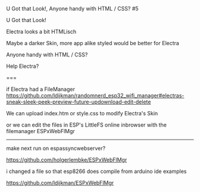 U Got that Look!, Anyone handy with HTML / CSS? #5

U Got that Look!

Electra looks a bit HTMLisch

Maybe a darker Skin, more app alike styled would be better for Electra

Anyone handy with HTML / CSS?

Help Electra?


===

if Electra had a FileManager https://github.com/ldijkman/randomnerd_esp32_wifi_manager#electras-sneak-sleek-peek-preview-future-updownload-edit-delete

We can upload index.htm or style.css to modify Electra's Skin

or we can edit the files in ESP's LittleFS online inbrowser with the filemanager ESPxWebFlMgr

---
make next run on espassyncwebserver?

https://github.com/holgerlembke/ESPxWebFlMgr

i changed a file so that esp8266 does compile from arduino ide examples

https://github.com/ldijkman/ESPxWebFlMgr

